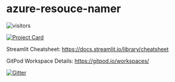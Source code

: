 # azure-resouce-namer

![visitors](https://visitor-badge.deta.dev/badge?page_id=SurendraRedd.azureresoucenamer&left_color=red&right_color=green)

[![Project Card](https://project-card-app.herokuapp.com/project_card/SurendraRedd/azure-resouce-namer)](https://github.com/SurendraRedd/azure-resouce-namer)

Streamlit Cheatsheet:
https://docs.streamlit.io/library/cheatsheet

GitPod Workspace Details:
https://gitpod.io/workspaces/

[![Gitter](https://badges.gitter.im/discussions2021/community.svg)](https://gitter.im/discussions2021/community?utm_source=badge&utm_medium=badge&utm_campaign=pr-badge)
